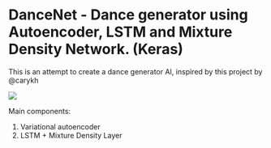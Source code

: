 # DanceNet - Dance generator using Autoencoder, LSTM and Mixture Density Network. (Keras)

This is an attempt to create a dance generator AI, inspired by this project by @carykh


![](https://github.com/jsn5/dancenet/blob/master/demo.gif )

Main components:


1. Variational autoencoder
2. LSTM + Mixture Density Layer
